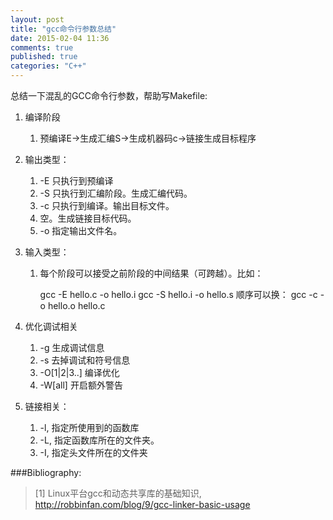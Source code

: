 ```yaml
---
layout: post
title: "gcc命令行参数总结"
date: 2015-02-04 11:36
comments: true
published: true
categories: "C++"
---
```

   总结一下混乱的GCC命令行参数，帮助写Makefile:

1. 编译阶段
	1. 预编译E->生成汇编S->生成机器码c->链接生成目标程序

1. 输出类型：

	1. -E 只执行到预编译
	2. -S 只执行到汇编阶段。生成汇编代码。
	3. -c 只执行到编译。输出目标文件。
	4. 空。生成链接目标代码。
	5. -o 指定输出文件名。

2. 输入类型：

	1. 每个阶段可以接受之前阶段的中间结果（可跨越）。比如：

		gcc -E hello.c -o hello.i
		gcc -S hello.i -o hello.s
		顺序可以换：
		gcc -c -o hello.o hello.c

3. 优化调试相关

	1. -g 生成调试信息
	2. -s 去掉调试和符号信息
	3. -O[1|2|3..] 编译优化
	4. -W[all] 开启额外警告

4. 链接相关：

	1. -l, 指定所使用到的函数库
	2. -L, 指定函数库所在的文件夹。
	3. -I, 指定头文件所在的文件夹


[1]: http://robbinfan.com/blog/9/gcc-linker-basic-usage   "Linux平台gcc和动态共享库的基础知识"

###Bibliography:

>\[1] Linux平台gcc和动态共享库的基础知识, <http://robbinfan.com/blog/9/gcc-linker-basic-usage>